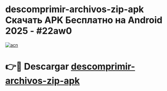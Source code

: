 # descomprimir-archivos-zip-apk Скачать APK Бесплатно на Android 2025 - #22aw0

[![acn](https://github.com/user-attachments/assets/0f9c940e-d8b0-45ae-aac7-cd30a18b3e1c)](https://apps.freeplayer.one?title=descomprimir-archivos-zip-apk&ref=9RF)

# 👉🔴 Descargar [descomprimir-archivos-zip-apk](https://apps.freeplayer.one?title=descomprimir-archivos-zip-apk&ref=9RF)